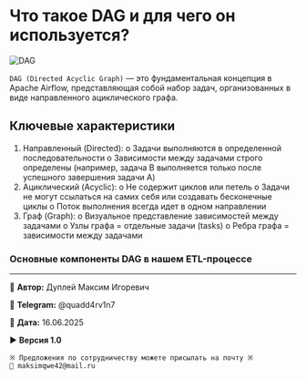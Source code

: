 # Что такое DAG и для чего он используется?

![DAG](https://github.com/user-attachments/assets/4bf15793-4c8d-4f3e-b4b5-8f004dd17fb9)

`DAG (Directed Acyclic Graph)` — это фундаментальная концепция в Apache Airflow, представляющая собой набор задач, организованных в виде направленного ациклического графа.

## Ключевые характеристики
1.	Направленный (Directed):
    o	Задачи выполняются в определенной последовательности
  	o	Зависимости между задачами строго определены (например, задача B выполняется только после успешного завершения задачи A)
2.	Ациклический (Acyclic):
    o	Не содержит циклов или петель
    o	Задачи не могут ссылаться на самих себя или создавать бесконечные циклы
    o	Поток выполнения всегда идет в одном направлении
3.	Граф (Graph):
    o	Визуальное представление зависимостей между задачами
    o	Узлы графа = отдельные задачи (tasks)
    o	Ребра графа = зависимости между задачами

### Основные компоненты DAG в нашем ETL-процессе

---

💼 **Автор:** Дуплей Максим Игоревич

📲 **Telegram:** @quadd4rv1n7

📅 **Дата:** 16.06.2025

▶️ **Версия 1.0**

```textline
※ Предложения по сотрудничеству можете присылать на почту ※
📧 maksimqwe42@mail.ru
```
